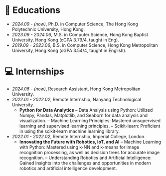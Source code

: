 # 📖 Educations

- *2024.09 - (now)*, Ph.D. in Computer Science, The Hong Kong Polytechnic University, Hong Kong.
- *2023.09 - 2024.06*, M.S. in Computer Science, Hong Kong Baptist University, Hong Kong (cGPA 3.79/4, taught in Eng).
- *2019.09 - 2023.06*, B.S. in Computer Science, Hong Kong Metropolitan University, Hong Kong (cGPA 3.54/4, taught in English).


<!-- # 💬 Invited Talks
- *2021.06*, Lorem ipsum dolor sit amet, consectetur adipiscing elit. Vivamus ornare aliquet ipsum, ac tempus justo dapibus sit amet. 
- *2021.03*, Lorem ipsum dolor sit amet, consectetur adipiscing elit. Vivamus ornare aliquet ipsum, ac tempus justo dapibus sit amet.  \| [\[video\]](https://github.com/) -->

# 💻 Internships
- *2024.06 - (now)*, Research Assistant, Hong Kong Metropolitan University.
- *2022.01 - 2022.02*, Remote Internship, Nanyang Technological University.
  - **Python for Data Analytics**
  – Data Analysis using Python: Utilized Numpy, Pandas, Matplotlib, and Seaborn for data analysis and visualization.
  – Machine Learning Principles: Mastered unsupervised learning and supervised learning principles. – Scikit-learn: Proficient in using the scikit-learn machine learning library.
- *2022.01 - 2022.02*, Remote Internship, Imperial College, London.
  - **Innovating the Future with Robotics, IoT, and AI**
  – Machine Learning with Python: Mastered using k-NN and k-means for image recognition processing, as well as decision trees for accurate image recognition.
  – Understanding Robotics and Artificial Intelligence: Gained insights into the challenges and opportunities in modern robotics and artificial intelligence development.
